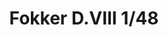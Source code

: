 ---
title: "Fokker D.VIII 1/48"
price: 3000 
desc: "PROFIPACK, Fokker D.VIII 1/48, razmera: 1/48"
img_path: "/assets/img/8085.jpg"
brand: EDUARD
available: false
special_offer: false
new: false
soon: false
cat: "Plasticne-Makete"
subcat: "PM-EDUARD"
subsubcat: ""
sifra: "8085"
---